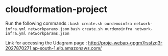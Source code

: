 # cloudformation-project


Run the following commands :
`bash create.sh ourdemoinfra network-infra.yml networkparams.json`
`bash create.sh ourdemoinfra network-infra.yml networkparams.json`
 
 
Link for accessing the Udagram page : http://proje-webap-gpgm7rssfzq3-2027870271.ap-south-1.elb.amazonaws.com/
